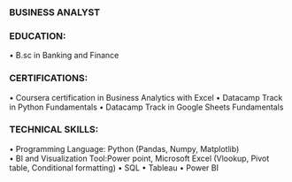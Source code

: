 ### BUSINESS ANALYST 

### EDUCATION:
   • B.sc in Banking and Finance

### CERTIFICATIONS:
   •	Coursera certification in Business Analytics with Excel
   •	Datacamp Track in Python Fundamentals
   •	Datacamp Track in Google Sheets Fundamentals

### TECHNICAL SKILLS:
   • Programming Language: Python (Pandas, Numpy, Matplotlib)                                     
   • BI and Visualization Tool:Power point, Microsoft Excel (Vlookup, Pivot table, Conditional formatting)
   • SQL
   • Tableau
   • Power BI


